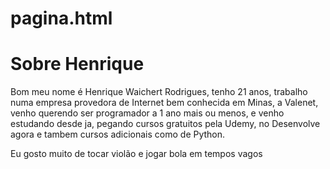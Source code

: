# pagina.html

<!DOCTYPE html>
<html>
    <head>
        <title>Sobre Mim</title>
    </head>
    <body>
        <h1>Sobre Henrique</h1>
        <p>
            Bom meu nome é Henrique Waichert Rodrigues, tenho 21 anos, trabalho numa empresa provedora de Internet bem conhecida em Minas, a Valenet, venho querendo ser programador a 1 ano mais ou menos, e venho estudando desde ja, pegando cursos gratuitos pela Udemy, no Desenvolve agora e tambem cursos adicionais como de Python.
        </p>
        <p>
            Eu gosto muito de tocar violão e jogar bola em tempos vagos
        </p>
    </body>
</html>
